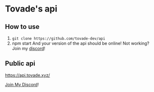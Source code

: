 # Tovade's api

## How to use

1. `git clone https://github.com/tovade-dev/api`
2. npm start
   And your version of the api should be online!
   Not working? Join my [discord](https://discord.gg/HBZcEhxHSj)!

## Public api
https://api.tovade.xyz/


[Join My Discord](https://discord.gg/HBZcEhxHSj)!
